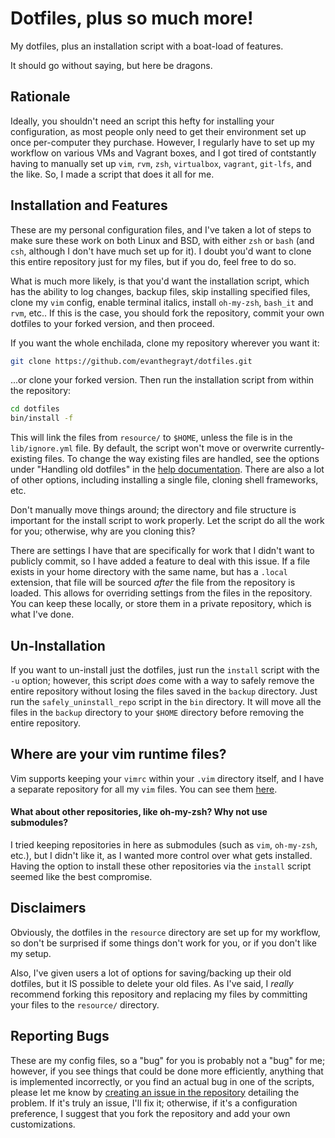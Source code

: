 # Dotfiles, plus so much more!
My dotfiles, plus an installation script with a boat-load of features.

It should go without saying, but here be dragons.

## Rationale
Ideally, you shouldn't need an script this hefty for installing your
configuration, as most people only need to get their environment set up once
per-computer they purchase. However, I regularly have to set up my workflow on
various VMs and Vagrant boxes, and I got tired of contstantly having to manually
set up `vim`, `rvm`, `zsh`, `virtualbox`, `vagrant`, `git-lfs`, and the like.
So, I made a script that does it all for me.

## Installation and Features
These are my personal configuration files, and I've taken a lot of steps to make
sure these work on both Linux and BSD, with either `zsh` or `bash` (and `csh`,
although I don't have much set up for it). I doubt you'd want to clone this
entire repository just for my files, but if you do, feel free to do so.

What is much more likely, is that you'd want the installation script, which has
the ability to log changes, backup files, skip installing specified files, clone
my `vim` config, enable terminal italics, install `oh-my-zsh`, `bash_it` and
`rvm`, etc.. If this is the case, you should fork the repository, commit your
own dotfiles to your forked version, and then proceed.

If you want the whole enchilada, clone my repository wherever you want it:
```sh
git clone https://github.com/evanthegrayt/dotfiles.git
```
...or clone your forked version. Then run the installation script from within
the repository:
```sh
cd dotfiles
bin/install -f
```
This will link the files from `resource/` to `$HOME`, unless the file is in the
`lib/ignore.yml` file. By default, the script won't move or overwrite
currently-existing files. To change the way existing files are handled, see the
options under "Handling old dotfiles" in the
[help documentation](lib/help_menu.txt). There are also a lot of other options,
including installing a single file, cloning shell frameworks, etc.

Don't manually move things around; the directory and file structure is important
for the install script to work properly. Let the script do all the work for you;
otherwise, why are you cloning this?

There are settings I have that are specifically for work that I didn't want
to publicly commit, so I have added a feature to deal with this issue. If a
file exists in your home directory with the same name, but has a `.local`
extension, that file will be sourced *after* the file from the repository is
loaded. This allows for overriding settings from the files in the repository.
You can keep these locally, or store them in a private repository, which is
what I've done.

## Un-Installation
If you want to un-install just the dotfiles, just run the `install` script with
the `-u` option; however, this script *does* come with a way to safely remove
the entire repository without losing the files saved in the `backup` directory.
Just run the `safely_uninstall_repo` script in the `bin` directory. It will move
all the files in the `backup` directory to your `$HOME` directory before
removing the entire repository.

## Where are your vim runtime files?
Vim supports keeping your `vimrc` within your `.vim` directory itself, and I
have a separate repository for all my `vim` files. You can see them
[here](https://github.com/evanthegrayt/vimfiles).

#### What about other repositories, like oh-my-zsh? Why not use submodules?

I tried keeping repositories in here as submodules (such as `vim`, `oh-my-zsh`,
etc.), but I didn't like it, as I wanted more control over what gets installed.
Having the option to install these other repositories via the `install` script
seemed like the best compromise.

## Disclaimers
Obviously, the dotfiles in the `resource` directory are set up for my workflow,
so don't be surprised if some things don't work for you, or if you don't like
my setup.

Also, I've given users a lot of options for saving/backing up their
old dotfiles, but it IS possible to delete your old files. As I've said, I
*really* recommend forking this repository and replacing my files by committing
your files to the `resource/` directory.

## Reporting Bugs
These are my config files, so a "bug" for you is probably not a "bug" for me;
however, if you see things that could be done more efficiently, anything that
is implemented incorrectly, or you find an actual bug in one of the scripts,
please let me know by
[creating an issue in the
repository](https://github.com/evanthegrayt/dotfiles/issues/new)
detailing the problem.
If it's truly an issue, I'll fix it; otherwise, if it's a configuration
preference, I suggest that you fork the repository and add your own
customizations.

